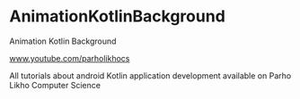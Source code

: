 # AnimationKotlinBackground
Animation Kotlin Background

www.youtube.com/parholikhocs

All tutorials about android Kotlin application development available on Parho Likho Computer Science
